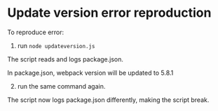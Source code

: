 # Update version error reproduction

To reproduce error:

1. run `node updateversion.js`

The script reads and logs package.json.

In package.json, webpack version will be updated to 5.8.1

2. run the same command again.

The script now logs package.json differently, making the script break.